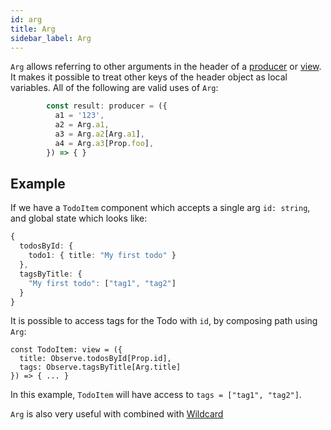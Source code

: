 ```yaml
---
id: arg
title: Arg
sidebar_label: Arg
---
```


`Arg` allows referring to other arguments in the header of a
[producer](/docs/api/producer) or [view](/docs/api/view). It makes it possible
to treat other keys of the header object as local variables. All of the
following are valid uses of `Arg`:

```ts
        const result: producer = ({
          a1 = '123',
          a2 = Arg.a1,
          a3 = Arg.a2[Arg.a1],
          a4 = Arg.a3[Prop.foo],
        }) => { }
```

## Example

If we have a `TodoItem` component which accepts a single arg `id: string`, and
global state which looks like:

```ts
{
  todosById: {
    todo1: { title: "My first todo" }
  },
  tagsByTitle: {
    "My first todo": ["tag1", "tag2"]
  }
}
```

It is possible to access tags for the Todo with `id`, by composing path using
`Arg`:

```tsx
const TodoItem: view = ({
  title: Observe.todosById[Prop.id],
  tags: Observe.tagsByTitle[Arg.title]
}) => { ... }
```

In this example, `TodoItem` will have access to `tags = ["tag1", "tag2"]`.

`Arg` is also very useful with combined with
[Wildcard](/docs/api/wildcard)
